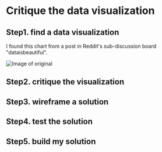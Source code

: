 # Critique the data visualization

## Step1. find a data visualization 

I found this chart from a post in Reddit's sub-discussion board "dataisbeautiful".

![Image of original](https://ppt.cc/fM5J5x@.png)

## Step2. critique the visualization




## Step3. wireframe a solution



## Step4. test the solution

## Step5. build my solution
